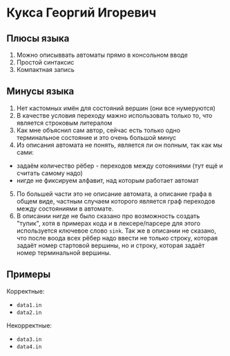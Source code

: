 # Кукса Георгий Игоревич

## Плюсы языка

1. Можно описыввать автоматы прямо в консольном вводе
2. Простой синтаксис
3. Компактная запись

## Минусы языка

1. Нет кастомных имён для состояний вершин (они все нумеруются)
2. В качестве условия переходу мажно использовать только то, что является строковым литералом
3. Как мне объяснил сам автор, сейчас есть только одно терминальное состояние и это очень большой минус
4. Из описания автомата не понять, является ли он полным, так как мы сами:
* задаём количество рёбер - переходов между сотояниями (тут ещё и считать самому надо)
* нигде не фиксируем алфавит, над которым работает автомат
5. По большей части это не описание автомата, а описание графа в общем виде, частным случаем которого является граф переходов между состояниями в автомате.
6. В описании нигде не было сказано про возможность создать "тупик", хотя в примерах кода и в лексере/парсере для этого используется ключевое слово `sink`. Так же в описании не сказано, что после воода всех рёбер надо ввести не только строку, которая задаёт номер стартовой вершины, но и строку, которая задаёт номер терминальной вершины.

## Примеры
Корректные:
* `data1.in`
* `data2.in`
  
Некорректные:
* `data3.in`
* `data4.in`